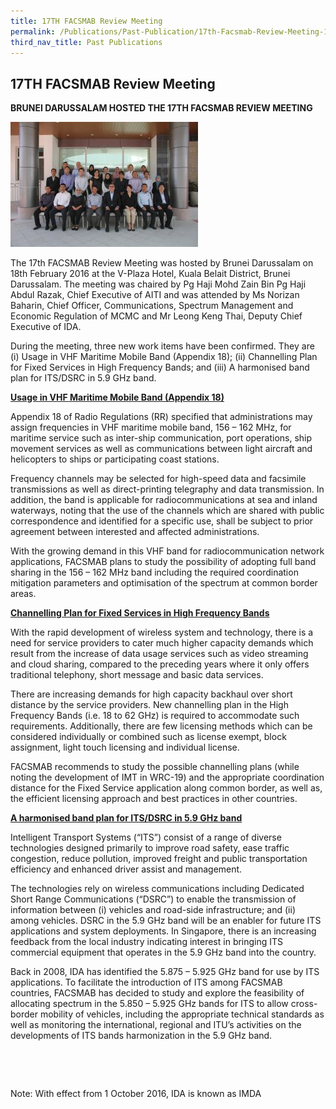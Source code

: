 ```yaml
---
title: 17TH FACSMAB Review Meeting
permalink: /Publications/Past-Publication/17th-Facsmab-Review-Meeting-18th-Feb-2016
third_nav_title: Past Publications
---
```

<div class="section-content">
<h2>17TH FACSMAB Review Meeting</h2>
<p><strong>BRUNEI DARUSSALAM HOSTED THE 17TH FACSMAB REVIEW MEETING</strong></p><p><img alt="" src="/assets/images/17th-FACSMAB-Review-Group-Photolatest-publication-300x200.jpg" class="alignleft size-medium wp-image-2070" style="width: 300px; height: 200px; margin: unset;"></p><p>The 17th FACSMAB Review Meeting was hosted by Brunei Darussalam on 18th February 2016 at the V-Plaza Hotel, Kuala Belait District, Brunei Darussalam. The meeting was chaired by Pg Haji Mohd Zain Bin Pg Haji Abdul Razak, Chief Executive of AITI and was attended by Ms Norizan Baharin, Chief Officer, Communications, Spectrum Management and Economic Regulation of MCMC and Mr Leong Keng Thai, Deputy Chief Executive of IDA.</p><p>During the meeting, three new work items have been confirmed. They are (i) Usage in VHF Maritime Mobile Band (Appendix 18); (ii) Channelling Plan for Fixed Services in High Frequency Bands; and (iii) A harmonised band plan for ITS/DSRC in 5.9 GHz band.</p><p><span style="text-decoration: underline;"><strong>Usage in VHF Maritime Mobile Band (Appendix 18)</strong></span></p><p>Appendix 18 of Radio Regulations (RR) specified that administrations may assign frequencies in VHF maritime mobile band, 156 – 162 MHz, for maritime service such as inter-ship communication, port operations, ship movement services as well as communications between light aircraft and helicopters to ships or participating coast stations.</p><p>Frequency channels may be selected for high-speed data and facsimile transmissions as well as direct-printing telegraphy and data transmission. In addition, the band is applicable for radiocommunications at sea and inland waterways, noting that the use of the channels which are shared with public correspondence and identified for a specific use, shall be subject to prior agreement between interested and affected administrations.</p><p>With the growing demand in this VHF band for radiocommunication network applications, FACSMAB plans to study the possibility of adopting full band sharing in the 156 – 162 MHz band including the required coordination mitigation parameters and optimisation of the spectrum at common border areas.</p><p><span style="text-decoration: underline;"><strong>Channelling Plan for Fixed Services in High Frequency Bands</strong></span></p><p>With the rapid development of wireless system and technology, there is a need for service providers to cater much higher capacity demands which result from the increase of data usage services such as video streaming and cloud sharing, compared to the preceding years where it only offers traditional telephony, short message and basic data services.</p><p>There are increasing demands for high capacity backhaul over short distance by the service providers. New channelling plan in the High Frequency Bands (i.e. 18 to 62 GHz) is required to accommodate such requirements. Additionally, there are few licensing methods which can be considered individually or combined such as license exempt, block assignment, light touch licensing and individual license.</p><p>FACSMAB recommends to study the possible channelling plans (while noting the development of IMT in WRC-19) and the appropriate coordination distance for the Fixed Service application along common border, as well as, the efficient licensing approach and best practices in other countries.</p><p><span style="text-decoration: underline;"><strong>A harmonised band plan for ITS/DSRC in 5.9 GHz band</strong></span></p><p>Intelligent Transport Systems (“ITS”) consist of a range of diverse technologies designed primarily to improve road safety, ease traffic congestion, reduce pollution, improved freight and public transportation efficiency and enhanced driver assist and management.</p><p>The technologies rely on wireless communications including Dedicated Short Range Communications (“DSRC”) to enable the transmission of information between (i) vehicles and road-side infrastructure; and (ii) among vehicles. DSRC in the 5.9 GHz band will be an enabler for future ITS applications and system deployments. In Singapore, there is an increasing feedback from the local industry indicating interest in bringing ITS commercial equipment that operates in the 5.9 GHz band into the country.</p><p>Back in 2008, IDA has identified the 5.875 – 5.925 GHz band for use by ITS applications. To facilitate the introduction of ITS among FACSMAB countries, FACSMAB has decided to study and explore the feasibility of allocating spectrum in the 5.850 – 5.925 GHz bands for ITS to allow cross-border mobility of vehicles, including the appropriate technical standards as well as monitoring the international, regional and ITU’s activities on the developments of ITS bands harmonization in the 5.9 GHz band.</p><p>&nbsp;</p><p>&nbsp;</p><p>Note: With effect from 1 October 2016, IDA is known as IMDA</p>
</div>
